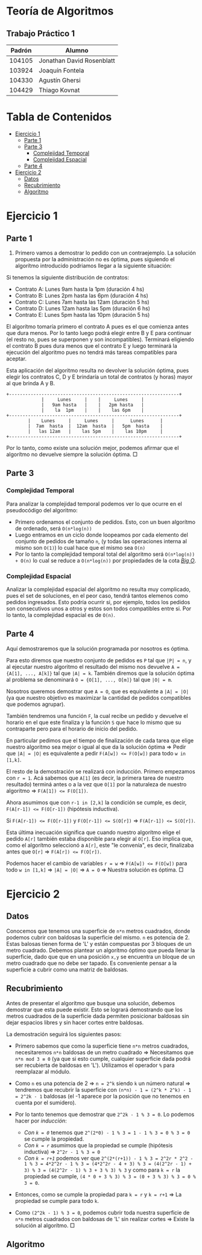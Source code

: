 # Teoría de Algoritmos
## Trabajo Práctico 1 

| Padrón | Alumno                    |
|--------|---------------------------|
| 104105 | Jonathan David Rosenblatt |
| 103924 | Joaquín Fontela           |
| 104330 | Agustín Ghersi            |
| 104429 | Thiago Kovnat             |

# Tabla de Contenidos

- [Ejercicio 1](#ejercicio-1)
  - [Parte 1](#parte-1)
  - [Parte 3](#parte-3)
    - [Complejidad Temporal](#complejidad-temporal)
    - [Complejidad Espacial](#complejidad-espacial)
  - [Parte 4](#parte-4)
- [Ejercicio 2](#ejercicio-2)
  - [Datos](#datos)
  - [Recubrimiento](#recubrimiento)
  - [Algoritmo](#algoritmo)

# Ejercicio 1

## Parte 1

1) Primero vamos a demostrar lo pedido con un contraejemplo. La solución propuesta por la administración no es óptima, pues siguiendo el algorítmo introducido podriamos llegar a la siguiente situación:

Si tenemos la siguiente distribución de contratos:

- Contrato A: Lunes 9am hasta la 1pm (duración 4 hs)
- Contrato B: Lunes 2pm hasta las 6pm (duración 4 hs)
- Contrato C: Lunes 7am hasta las 12am (duración 5 hs)
- Contrato D: Lunes 12am hasta las 5pm (duración 6 hs)
- Contrato E: Lunes 5pm hasta las 10pm (duración 5 hs)

El algorítmo tomaría primero el contrato A pues es el que comienza antes que dura menos. Por lo tanto luego podrá elegir entre B y E para continuar (el resto no, pues se superponen y son incompatibles). Terminará eligiendo el contrato B pues dura menos que el contrato E y luego terminará la ejecución del algoritmo pues no tendrá más tareas compatibles para aceptar.

Esta aplicación del algoritmo resulta no devolver la solución óptima, pues elegir los contratos C, D y E brindaría un total de contratos (y horas) mayor al que brinda A y B.

```
+---------------------------------------------------------------+
             |     Lunes     |    |     Lunes     |            
             |   9am hasta   |    |   2pm hasta   |  
             |    la  1pm    |    |    las 6pm    |
+---------------------------------------------------------------+
        |    Lunes     |     Lunes     |      Lunes      |
        |  7am  hasta  |  12am  hasta  |   5pm  hasta    |  
        |   las 12am   |    las 5pm    |    las 10pm     |
+---------------------------------------------------------------+
```

Por lo tanto, como existe una solución mejor, podemos afirmar que el algorítmo no devuelve siempre la solución óptima. □

## Parte 3

### Complejidad Temporal

Para analizar la complejidad temporal podemos ver lo que ocurre en el pseudocódigo del algoritmo:

- Primero ordenamos el conjunto de pedidos. Esto, con un buen algorítmo de ordenado, será `O(n*log(n))`
- Luego entramos en un ciclo donde loopeamos por cada elemento del conjunto de pedidos de tamaño `n`, (y todas las operaciones interna al mismo son `O(1)`) lo cual hace que el mismo sea `O(n)`
- Por lo tanto la complejidad temporal total del algoritmo será `O(n*log(n)) + O(n)` lo cual se reduce a `O(n*log(n))` por propiedades de la cota [_Big O_](https://en.wikipedia.org/wiki/Big_O_notation).

### Complejidad Espacial

Analizar la complejidad espacial del algoritmo no resulta muy complicado, pues el set de soluciones, en el peor caso, tendrá tantos elemenos como pedidos ingresados. Esto podría ocurrir si, por ejemplo, todos los pedidos son consecutivos unos a otros y estos son todos compatibles entre si. Por lo tanto, la complejidad espacial es de `O(n)`.

## Parte 4

Aquí demostraremos que la solución programada por nosotros es óptima.

Para esto diremos que nuestro conjunto de pedidos es `P` tal que `|P| = n`, y al ejecutar nuestro algoritmo el resultado del mismo nos devuelve `A = {A[1], ..., A[k]}` tal que `|A| = k`. También diremos que la solución óptima al problema se denominará `O = {O[1], ..., O[m]}` tal que `|O| = m`.

Nosotros queremos demostrar que `A = O`, que es equivalente a `|A| = |O|` (ya que nuestro objetivo es maximizar la cantidad de pedidos compatibles que podemos agrupar). 

También tendremos una función `F`, la cual recibe un pedido y devuelve el horario en el que este finaliza y la función `S` que hace lo mismo que su contraparte pero para el horario de inicio del pedido.

En particular pedimos que el tiempo de finalización de cada tarea que elige nuestro algoritmo sea mejor o igual al que da la solución óptima ⇒ Pedir que `|A| = |O|` es equivalente a pedir `F(A[w]) <= F(O[w])` para todo `w in [1,k]`. 

El resto de la demostración se realizará con inducción. Primero empezamos con `r = 1`. Acá sabemos que `A[1]` (es decir, la primera tarea de nuestro resultado) terminá antes o a la vez que `O[1]` por la naturaleza de nuestro algoritmo ⇒ `F(A[1]) <= F(O[1])`.

Ahora asumimos que con `r-1 in [2,k]` la condición se cumple, es decir, `F(A[r-1]) <= F(O[r-1])` (hipótesis inductiva).

Si `F(A[r-1]) <= F(O[r-1])` y `F(O[r-1]) <= S(O[r])` ⇒ `F(A[r-1]) <= S(O[r])`.

Esta última inecuación significa que cuando nuestro algorítmo elige el pedido `A[r]` también estaba disponible para elegir al `O[r]`. Eso implica que, como el algorítmo seleccionó a `A[r]`, este "le convenía", es decir, finalizaba antes que `O[r]` ⇒ `F(A[r]) <= F(O[r])`. 

Podemos hacer el cambio de variables `r = w` ⇒ `F(A[w]) <= F(O[w])` para todo `w in [1,k]` ⇒ `|A| = |O|` ⇒ `A = O` ⇒ Nuestra solución es óptima. □

# Ejercicio 2

## Datos

Conocemos que tenemos una superficie de `n*n` metros cuadrados, donde podemos cubrir con baldosas la superficie del mismo. `n` es potencia de 2. Estas balosas tienen forma de 'L' y están compuestas por 3 bloques de un metro cuadrado. Debemos plantear un algorítmo óptimo que pueda llenar la superficie, dado que que en una posición `x,y` se encuentra un bloque de un metro cuadrado que no debe ser tapado. Es conveniente pensar a la superficie a cubrir como una matriz de baldosas.

## Recubrimiento

Antes de presentar el algorítmo que busque una solución, debemos demostrar que esta puede existir. Esto se logrará demostrando que los metros cuadrados de la superficie dada permiten posicionar baldosas sin dejar espacios libres y sin hacer cortes entre baldosas.

La demostración seguirá los siguientes pasos:

- Primero sabemos que como la superficie tiene `n*n` metros cuadrados, necesitaremos `n*n` baldosas de un metro cuadrado ⇒ Necesitamos que `n*n mod 3 ≡ 0` (ya que si esto cumple, cualquier superficie dada podrá ser recubierta de baldosas en 'L'). Utilizamos el operador `%` para reemplazar al módulo.

- Como `n` es una potencia de 2 ⇒ `n = 2^k` siendo `k` un número natural ⇒ tendremos que recubrir la superficie con `(n*n) - 1 = (2^k * 2^k) - 1 = 2^2k - 1` baldosas (el -1 aparece por la posición que no tenemos en cuenta por el sumidero). 

- Por lo tanto tenemos que demostrar que `2^2k - 1 % 3 = 0`. Lo podemos hacer por _inducción_:
  - _Con `k = 0`_ tenemos que `2^(2*0) - 1 % 3 = 1 - 1 % 3 = 0 % 3 = 0` se cumple la propiedad.
  - _Con `k = r`_ asumimos que la propiedad se cumple (hipótesis inductiva) ⇒ `2^2r - 1 % 3 = 0`
  - _Con `k = r+1`_ podemos ver que `2^(2*(r+1)) - 1 % 3 = 2^2r * 2^2 - 1 % 3 = 4*2^2r - 1 % 3 = (4*2^2r - 4 + 3) % 3 = (4(2^2r - 1) + 3) % 3 = (4(2^2r - 1) % 3 + 3 % 3) % 3` y como para `k = r` la propiedad se cumple, `(4 * 0 + 3 % 3) % 3 = (0 + 3 % 3) % 3 = 0 % 3 = 0`.

- Entonces, como se cumple la propiedad para `k = r` y `k = r+1` ⇒ La propiedad se cumple para todo `k`.

- Como `(2^2k - 1) % 3 = 0`, podemos cubrir toda nuestra superficie de `n*n` metros cuadrados con baldosas de 'L' sin realizar cortes ⇒ Existe la solución al algorítmo. □

## Algoritmo